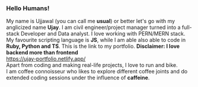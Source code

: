 ### Hello Humans!

My name is Ujjawal (you can call me **usual**) or better let's go with my anglicized name **Ujay**. I am civil engineer/project manager turned into a full-stack Developer and Data analyst. I love working with PERN/MERN stack. My favourite scripting language is **JS**, while I am able also able to code in **Ruby, Python and TS**. This is the link to my portfolio. **Disclaimer: I love backend more than frontend**
<br>
https://ujay-portfolio.netlify.app/
<br>
Apart from coding and making real-life projects, I love to run and bike.
<br>
I am coffee connoisseur who likes to explore different coffee joints and do extended coding sessions under the influence of **caffeine**.

